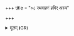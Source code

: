 +++
title = "०८ रथवाहनं हविर् अस्य"

+++
<details><summary>मूलम् (GR)</summary>

रथवाहनं हविर् अस्य नाम  
यत्रायुधं निहितम् अस्य वर्म ।  
तत्रा रथम् उप शग्मं सदेम  
विश्वाहा वयं सुमनस्यमानाः ॥
</details>